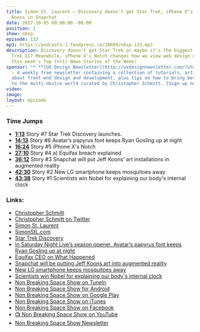 ```yaml
---
title: Simon St. Laurent — Discovery doesn't get Star Trek, iPhone X's Notch, Jeff
  Koons in Snapchat
date: 2017-10-05 09:00:00 -06:00
position: 1
show: nbsp
episode: 133
mp3: https://podcasts-1.feedpress.co/10609/nbsp-133.mp3
description: Discovery doesn't get Star Trek or maybe it's the biggest con since Star
  Trek II? Meanwhile, iPhone X's Notch changes how we view web design and more in
  this week's Top (n+1) News Stories of the Week!
sponsor: "* **[UX Design Newsletter](http://uxdesignnewsletter.com/?utm_source=nbsptv133&utm_medium=podcast&utm_campaign=uxdesignnewsletter)**
  — A weekly free newsletter containing a collection of tutorials, articles, and videos
  about front-end design and development, plus tips on how to bring better engagement
  to the multi-device world curated by Christopher Schmitt. [Sign up now!](http://uxdesignnewsletter.com/?utm_source=nbsptv133&utm_medium=podcast&utm_campaign=uxdesignnewsletter)"
video: 
image: 
layout: episode
---
```


### Time Jumps

* **[1:13](#t=1:13)** Story #7 Star Trek Discovery launches.
* **[14:13](#t=14:13)** Story #6 Avatar’s papyrus font keeps Ryan Gosling up at night
* **[16:24](#t=16:24)** Story #5 iPhone X's Notch
* **[27:10](#t=27:10)** Story #4 a) Equifax breach explained
* **[36:12](#t=36:12)** Story #3 Snapchat will put Jeff Koons’ art installations in augmented reality
* **[42:30](#t=42:30)** Story #2 New LG smartphone keeps mosquitoes away
* **[43:38](#t=43:38)** Story #1 Scientists win Nobel for explaining our body's internal clock

### Links:

* [Christopher Schmitt](http://Christopher.org)
* [Christopher Schmitt on Twitter](https://twitter.com/teleject)
* [Simon St. Laurent](https://twitter.com/simonstl)
* [SimonStL.com](http://simonstl.com)
* [Star Trek Discovery](http://www.cbs.com/shows/star-trek-discovery/)
* [In Saturday Night Live’s season opener, Avatar’s papyrus font keeps Ryan Gosling up at night](https://www.theverge.com/2017/10/1/16392890/avatar-papyrus-font-ryan-gosling-saturday-night-live-tv)
* [Equifax CEO on What Happened](https://www.cnet.com/news/equifax-ceo-data-breach-heres-what-went-wrong/)
* [Snapchat will be putting Jeff Koons art into augmented reality](https://www.theverge.com/2017/10/2/16405474/snapchat-jeff-koons-art-installations-augmented-reality-world-lens)
* [New LG smartphone keeps mosquitoes away](http://money.cnn.com/2017/09/28/technology/smartphone-mosquito-lg-k7i/index.html)
* [Scientists win Nobel for explaining our body's internal clock](https://www.cnet.com/news/nobel-prize-in-medicine-for-explaining-how-our-body-clocks-tick/)
* [Non Breaking Space Show on TuneIn](http://tunein.com/radio/Non-Breaking-Space-Show-p885155/)
* [Non Breaking Space Show for Android](http://subscribeonandroid.com/feeds.goodstuff.fm/nbsp)
* [Non Breaking Space Show on Google Play](https://playmusic.app.goo.gl/?ibi=com.google.PlayMusic&isi=691797987&ius=googleplaymusic&link=https://play.google.com/music/m/Iw5ik6iwalo5vmda5rqyrotdney?t%3DNon_Breaking_Space_Show%26pcampaignid%3DMKT-na-all-co-pr-mu-pod-16)
* [Non Breaking Space Show on iTunes](https://itunes.apple.com/ca/podcast/non-breaking-space-show/id507162981?mt=2&ign-mpt=uo%3D4)
* [Non Breaking Space Show on Facebook](https://www.facebook.com/nbsptv)
* [📺 Non Breaking Space Show on YouTube](https://www.youtube.com/channel/UC--mqA75V3CM8hxId0l7e_g?sub_confirmation=1)
* [Non Breaking Space Show Newsletter](http://newsletter.nonbreakingspace.tv/)
